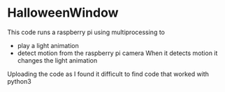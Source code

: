 # HalloweenWindow
This code runs a raspberry pi using multiprocessing to 
- play a light animation
- detect motion from the raspberry pi camera
When it detects motion it changes the light animation

Uploading the code as I found it difficult to find code that worked with python3
